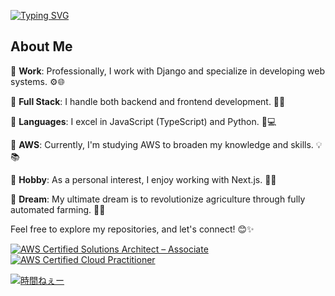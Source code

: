 [![Typing SVG](https://readme-typing-svg.demolab.com?font=Fira+Code&pause=1000&width=435&lines=Hello+%E3%81%93%E3%82%93%E3%81%AB%E3%81%A1%E3%81%AF+%E4%BD%A0%E5%A5%BD+halo+%EC%95%88%EB%85%95%ED%95%98%EC%84%B8%EC%9A%94)](https://git.io/typing-svg)

## About Me

🌟 **Work**: Professionally, I work with Django and specialize in developing web systems. ⚙️🌐

🌟 **Full Stack**: I handle both backend and frontend development. 💪🎨

🌟 **Languages**: I excel in JavaScript (TypeScript) and Python. 🚀💻

🌟 **AWS**: Currently, I'm studying AWS to broaden my knowledge and skills. 💡📚

🌟 **Hobby**: As a personal interest, I enjoy working with Next.js. 🌟🚀

🌟 **Dream**: My ultimate dream is to revolutionize agriculture through fully automated farming. 🚜🌾


Feel free to explore my repositories, and let's connect! 😊✨

<!--START_SECTION:badges-->

[![AWS Certified Solutions Architect – Associate](https://images.credly.com/size/110x110/images/0e284c3f-5164-4b21-8660-0d84737941bc/image.png)](http://www.credly.com/badges/525c06b1-5b42-445d-8396-bdb22cbe67ba "AWS Certified Solutions Architect – Associate")
[![AWS Certified Cloud Practitioner](https://images.credly.com/size/110x110/images/00634f82-b07f-4bbd-a6bb-53de397fc3a6/image.png)](http://www.credly.com/badges/5b91b33e-3095-4145-91a4-c279af2aad4c "AWS Certified Cloud Practitioner")
<!--END_SECTION:badges-->

[![時間ねぇー](https://sites.google.com/view/happy-busy/)](https://github.com/EveSquare/evesquare/blob/main/image/EmbeddedImage.png)